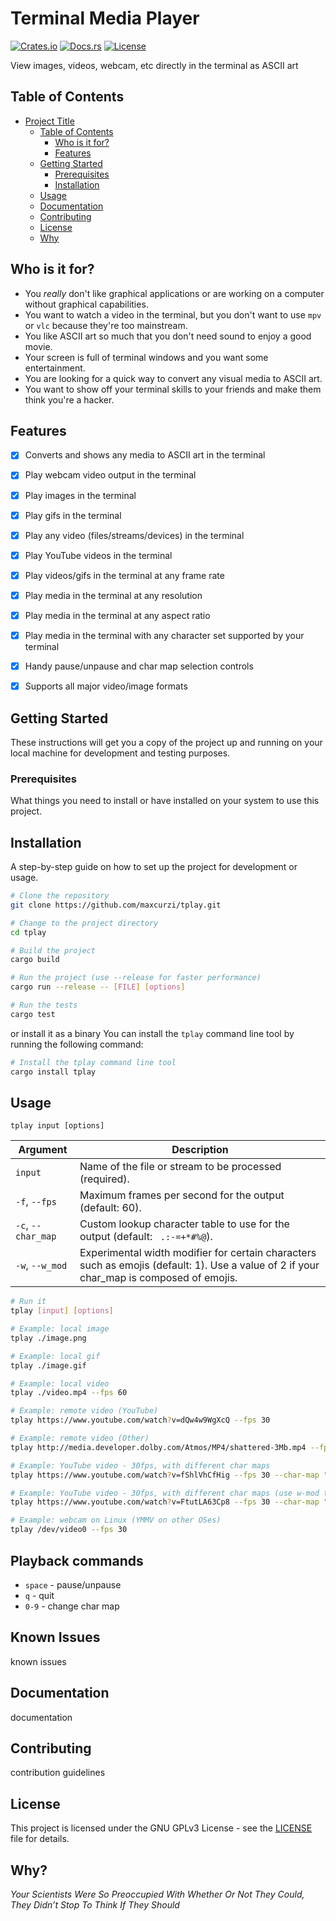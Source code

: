 # Terminal Media Player

[![Crates.io](https://img.shields.io/crates/v/terminal-media-player.svg)](https://crates.io/crates/terminal-media-player)
[![Docs.rs](https://docs.rs/terminal-media-player/badge.svg)](https://docs.rs/terminal-media-player)
[![License](https://img.shields.io/crates/l/terminal-media-player.svg)](https://github.com/maxcurzi/tplay/blob/main/LICENSE)

View images, videos, webcam, etc directly in the terminal as ASCII art

## Table of Contents

- [Project Title](#project-title)
  - [Table of Contents](#table-of-contents)
    - [Who is it for?](#who-is-it-for)
    - [Features](#features)
  - [Getting Started](#getting-started)
    - [Prerequisites](#prerequisites)
    - [Installation](#installation)
  - [Usage](#usage)
  - [Documentation](#documentation)
  - [Contributing](#contributing)
  - [License](#license)
  - [Why](#why)

## Who is it for?
- You _really_ don't like graphical applications or are working on a computer without graphical capabilities.
- You want to watch a video in the terminal, but you don't want to use `mpv` or `vlc` because they're too mainstream.
- You like ASCII art so much that you don't need sound to enjoy a good movie.
- Your screen is full of terminal windows and you want some entertainment.
- You are looking for a quick way to convert any visual media to ASCII art.
- You want to show off your terminal skills to your friends and make them think you're a hacker.

## Features
- [x] Converts and shows any media to ASCII art in the terminal
- [x] Play webcam video output in the terminal
- [x] Play images in the terminal
- [x] Play gifs in the terminal
- [x] Play any video (files/streams/devices) in the terminal
- [x] Play YouTube videos in the terminal
- [x] Play videos/gifs in the terminal at any frame rate
- [x] Play media in the terminal at any resolution
- [x] Play media in the terminal at any aspect ratio
- [x] Play media in the terminal with any character set supported by your terminal
- [x] Handy pause/unpause and char map selection controls
- [x] Supports all major video/image formats


## Getting Started

These instructions will get you a copy of the project up and running on your local machine for development and testing purposes.

### Prerequisites

What things you need to install or have installed on your system to use this project.



## Installation

A step-by-step guide on how to set up the project for development or usage.

```bash
# Clone the repository
git clone https://github.com/maxcurzi/tplay.git

# Change to the project directory
cd tplay

# Build the project
cargo build

# Run the project (use --release for faster performance)
cargo run --release -- [FILE] [options]

# Run the tests
cargo test
```

or install it as a binary
You can install the `tplay` command line tool by running the following command:

```bash
# Install the tplay command line tool
cargo install tplay
```
## Usage
`tplay input [options]`

| Argument | Description |
|--------|-------------|
| `input` | Name of the file or stream to be processed (required). |
| `-f`, `--fps` | Maximum frames per second for the output (default: 60). |
| `-c`, `--char_map` | Custom lookup character table to use for the output (default: ` .:-=+*#%@`). |
| `-w`, `--w_mod` | Experimental width modifier for certain characters such as emojis (default: 1). Use a value of 2 if your char_map is composed of emojis. |


```bash
# Run it
tplay [input] [options]

# Example: local image
tplay ./image.png

# Example: local gif
tplay ./image.gif

# Example: local video
tplay ./video.mp4 --fps 60

# Example: remote video (YouTube)
tplay https://www.youtube.com/watch?v=dQw4w9WgXcQ --fps 30

# Example: remote video (Other)
tplay http://media.developer.dolby.com/Atmos/MP4/shattered-3Mb.mp4 --fps 30

# Example: YouTube video - 30fps, with different char maps
tplay https://www.youtube.com/watch?v=fShlVhCfHig --fps 30 --char-map " ░▒▓█"

# Example: YouTube video - 30fps, with different char maps (use w-mod to adjust width when using emoji-based char maps)
tplay https://www.youtube.com/watch?v=FtutLA63Cp8 --fps 30 --char-map "🍎🍏" --w-mod 2

# Example: webcam on Linux (YMMV on other OSes)
tplay /dev/video0 --fps 30
```

## Playback commands
- `space` - pause/unpause
- `q` - quit
- `0-9` - change char map

## Known Issues
known issues

## Documentation
documentation

## Contributing
contribution guidelines

## License
This project is licensed under the GNU GPLv3 License - see the [LICENSE](LICENSE) file for details.

## Why?
_Your Scientists Were So Preoccupied With Whether Or Not They Could, They Didn’t Stop To Think If They Should_




